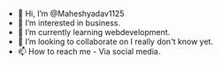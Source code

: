 - 👋 Hi, I’m @Maheshyadav1125
- 👀 I’m interested in business.
- 🌱 I’m currently learning webdevelopment.
- 💞️ I’m looking to collaborate on I really don't know yet.
- 📫 How to reach me - Via social media.

<!---
Maheshyadav1125/Maheshyadav1125 is a ✨ special ✨ repository because its `README.md` (this file) appears on your GitHub profile.
You can click the Preview link to take a look at your changes.
--->
